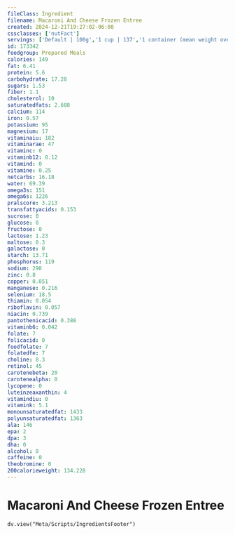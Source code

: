 ```yaml
---
fileClass: Ingredient
filename: Macaroni And Cheese Frozen Entree
created: 2024-12-21T19:27:02-06:00
cssclasses: ['nutFact']
servings: ['Default | 100g','1 cup | 137','1 container (mean weight over brands) | 283']
id: 173342
foodgroup: Prepared Meals
calories: 149
fat: 6.41
protein: 5.6
carbohydrate: 17.28
sugars: 1.53
fiber: 1.1
cholesterol: 10
saturatedfats: 2.608
calcium: 114
iron: 0.57
potassium: 95
magnesium: 17
vitaminaiu: 182
vitaminarae: 47
vitaminc: 0
vitaminb12: 0.12
vitamind: 0
vitamine: 0.25
netcarbs: 16.18
water: 69.39
omega3s: 151
omega6s: 1226
pralscore: 3.213
transfattyacids: 0.153
sucrose: 0
glucose: 0
fructose: 0
lactose: 1.23
maltose: 0.3
galactose: 0
starch: 13.71
phosphorus: 119
sodium: 290
zinc: 0.8
copper: 0.051
manganese: 0.216
selenium: 18.5
thiamin: 0.054
riboflavin: 0.057
niacin: 0.739
pantothenicacid: 0.388
vitaminb6: 0.042
folate: 7
folicacid: 0
foodfolate: 7
folatedfe: 7
choline: 8.3
retinol: 45
carotenebeta: 20
carotenealpha: 0
lycopene: 0
luteinzeaxanthin: 4
vitamindiu: 0
vitamink: 5.1
monounsaturatedfat: 1433
polyunsaturatedfat: 1363
ala: 146
epa: 2
dpa: 3
dha: 0
alcohol: 0
caffeine: 0
theobromine: 0
200calorieweight: 134.228
---
```


# Macaroni And Cheese Frozen Entree

```dataviewjs
dv.view("Meta/Scripts/IngredientsFooter")
```